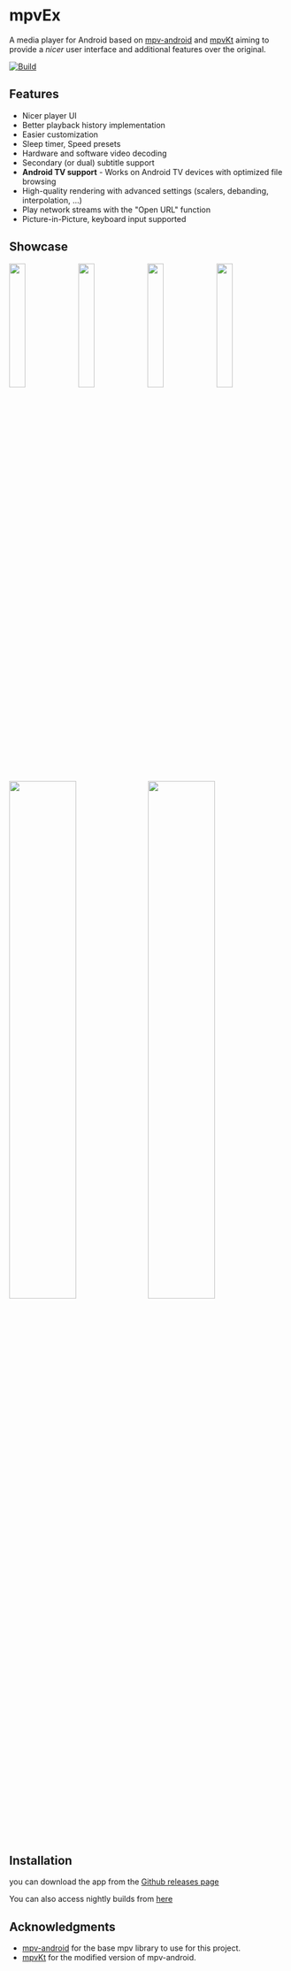 # mpvEx
A media player for Android based on [mpv-android](https://github.com/mpv-android/mpv-android) and [mpvKt](https://github.com/abdallahmehiz/mpvKt) aiming to provide a *nicer* user interface and additional features over the original.

[![Build](https://github.com/marlboro-advance/mpvEx/actions/workflows/build.yml/badge.svg)](https://github.com/marlboro-advance/mpvEx/actions/workflows/build.yml)

## Features
* Nicer player UI
* Better playback history implementation
* Easier customization
* Sleep timer, Speed presets
* Hardware and software video decoding
* Secondary (or dual) subtitle support
* **Android TV support** - Works on Android TV devices with optimized file browsing
* High-quality rendering with advanced settings (scalers, debanding, interpolation, ...)
* Play network streams with the "Open URL" function
* Picture-in-Picture, keyboard input supported

## Showcase
<img src="/fastlane/metadata/android/en-US/images/phoneScreenshots/folderscreen.png" width="24%" /> <img src="/fastlane/metadata/android/en-US/images/phoneScreenshots/videoscreen.png" width="24%" />
<img src="/fastlane/metadata/android/en-US/images/phoneScreenshots/settings.png" width="24%" /> <img src="/fastlane/metadata/android/en-US/images/phoneScreenshots/pip.png" width="24%" /> <img src="/fastlane/metadata/android/en-US/images/phoneScreenshots/player.png" width="49%" /> <img src="/fastlane/metadata/android/en-US/images/phoneScreenshots/framenavigation.png" width="49%" />

## Installation
you can download the app from the [Github releases page](https://github.com/marlboro-advance/mpvEx/releases)

You can also access nightly builds from [here](https://github.com/marlboro-advance/mpvEx/actions/workflows/nightlies.yml)
## Acknowledgments
- [mpv-android](https://github.com/mpv-android) for the base mpv library to use for this project.
- [mpvKt](https://github.com/abdallahmehiz/mpvKt) for the modified version of mpv-android.
